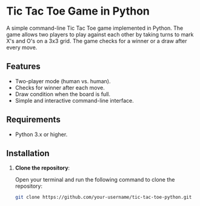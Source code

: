 # Tic Tac Toe Game in Python

A simple command-line Tic Tac Toe game implemented in Python. The game allows two players to play against each other by taking turns to mark X's and O's on a 3x3 grid. The game checks for a winner or a draw after every move.

## Features

- Two-player mode (human vs. human).
- Checks for winner after each move.
- Draw condition when the board is full.
- Simple and interactive command-line interface.

## Requirements

- Python 3.x or higher.

## Installation

1. **Clone the repository**:

   Open your terminal and run the following command to clone the repository:

   ```bash
   git clone https://github.com/your-username/tic-tac-toe-python.git
